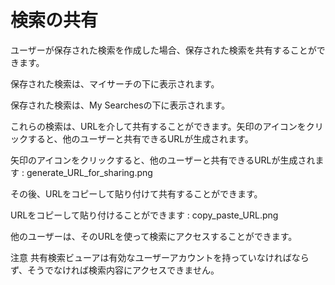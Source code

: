 # 検索の共有

ユーザーが保存された検索を作成した場合、保存された検索を共有することができます。

保存された検索は、マイサーチの下に表示されます。

保存された検索は、My Searchesの下に表示されます。

これらの検索は、URLを介して共有することができます。矢印のアイコンをクリックすると、他のユーザーと共有できるURLが生成されます。

矢印のアイコンをクリックすると、他のユーザーと共有できるURLが生成されます : generate_URL_for_sharing.png 

その後、URLをコピーして貼り付けて共有することができます。

URLをコピーして貼り付けることができます : copy_paste_URL.png

他のユーザーは、そのURLを使って検索にアクセスすることができます。

注意
共有検索ビューアは有効なユーザーアカウントを持っていなければならず、そうでなければ検索内容にアクセスできません。

